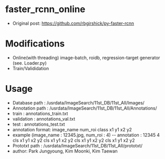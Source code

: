 # faster_rcnn_online
- Original post: https://github.com/rbgirshick/py-faster-rcnn
# Modifications
- Online(with threading) image-batch, roidb, regression-target generator (see. Loader.py)
- Train/Valididation
# Usage
- Database path : /usrdata/ImageSearch/11st_DB/11st_All/Images/
- Annotation path : /usrdata/ImageSearch/11st_DB/11st_All/Annotations/
- train : annotations_train.txt
- validation : annotations_val.txt
- test : annotations_test.txt
- annotation format: image_name num_roi class x1 y1 x2 y2
- example (image_name : 12345.jpg, num_roi : 4)
-- annotation : 12345 4 cls x1 y1 x2 y2 cls x1 y1 x2 y2 cls x1 y1 x2 y2 cls x1 y1 x2 y2
- Prototxt path : /usrdata/ImageSearch/11st_DB/11st_All/prototxt/
- author: Park Jungyoung, Kim Moonki, Kim Taewan
